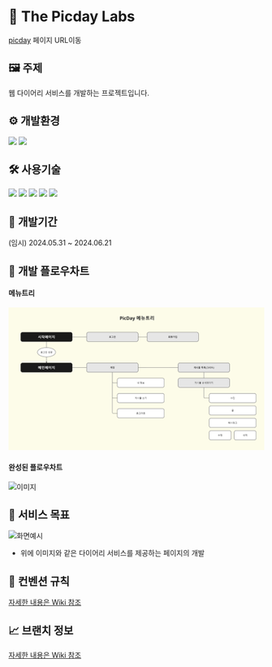 # 📒 The Picday Labs 

[picday](https://----주소----) 페이지 URL이동


## 🖼️ 주제
웹 다이어리 서비스를 개발하는 프로젝트입니다.

## ⚙ 개발환경
<img src="https://img.shields.io/badge/windows-0078D4?style=for-the-badge&logo=windows&logoColor=white">

<img src="https://img.shields.io/badge/visualstudiocode-007ACC?style=for-the-badge&logo=visualstudiocode&logoColor=white"> 


## 🛠 사용기술

<img src="https://img.shields.io/badge/python-3776AB?style=for-the-badge&logo=python&logoColor=yellow"> <img src="https://img.shields.io/badge/javascript-F7DF1E?style=for-the-badge&logo=javascript&logoColor=yellow"> <img src="https://img.shields.io/badge/react-61DAFB?style=for-the-badge&logo=react&logoColor=white"> <img src="https://img.shields.io/badge/django-092E20?style=for-the-badge&logo=django&logoColor=orange"> <img src="https://img.shields.io/badge/miro-050038?style=for-the-badge&logo=miro&logoColor=yellow">


## 📅 개발기간

(임시) 2024.05.31 ~ 2024.06.21


## 🎢 개발 플로우차트

#### 메뉴트리
![Miro를 이용해서 만든 웹 플로우차트 기입](./public/menu_tree.png)

#### 완성된 플로우차트
![이미지](이미지URL입력)

## 📰 서비스 목표
![화면예시](이미지URL입력)

- 위에 이미지와 같은 다이어리 서비스를 제공하는 페이지의 개발



## 🔔 컨벤션 규칙
[자세한 내용은 Wiki 참조](https://github.com/The-Picday-Labs/picday_front/wiki/%ED%8C%80-%EC%BB%A8%EB%B2%A4%EC%85%98)


## 📈 브랜치 정보
[자세한 내용은 Wiki 참조](https://github.com/The-Picday-Labs/picday_front/wiki/%EB%B8%8C%EB%9E%9C%EC%B9%98-%EC%A0%95%EB%B3%B4)
